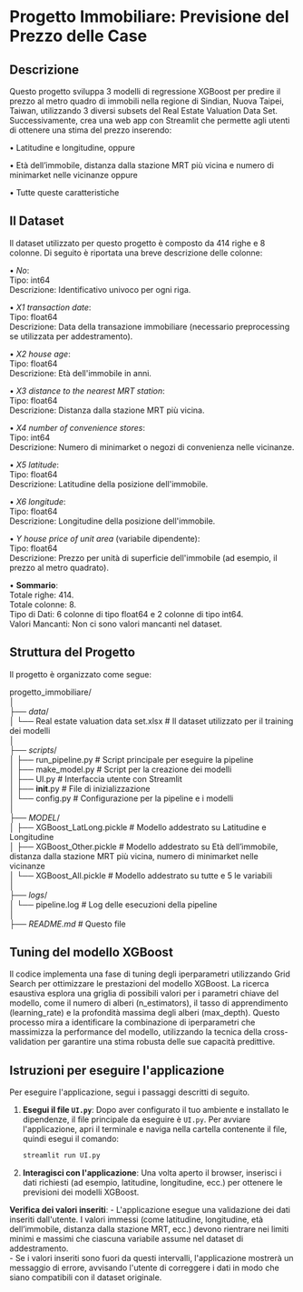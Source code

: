 # Progetto Immobiliare: Previsione del Prezzo delle Case

## Descrizione
Questo progetto sviluppa 3 modelli di regressione XGBoost per predire il prezzo al metro quadro di immobili nella regione di Sindian, Nuova Taipei, Taiwan, utilizzando 3 diversi subsets del Real Estate Valuation Data Set.  
Successivamente, crea una web app con Streamlit che permette agli utenti di ottenere una stima del prezzo inserendo:

• Latitudine e longitudine, oppure

• Età dell’immobile, distanza dalla stazione MRT più vicina e numero di minimarket nelle vicinanze oppure

• Tutte queste caratteristiche

## Il Dataset
Il dataset utilizzato per questo progetto è composto da 414 righe e 8 colonne. Di seguito è riportata una breve descrizione delle colonne:

• *No*:  
    Tipo: int64  
    Descrizione: Identificativo univoco per ogni riga.  

• *X1 transaction date*:  
    Tipo: float64  
    Descrizione: Data della transazione immobiliare (necessario preprocessing se utilizzata per addestramento).
  
• *X2 house age*:  
    Tipo: float64  
    Descrizione: Età dell'immobile in anni.  

• *X3 distance to the nearest MRT station*:  
    Tipo: float64  
    Descrizione: Distanza dalla stazione MRT più vicina.  

• *X4 number of convenience stores*:  
    Tipo: int64  
    Descrizione: Numero di minimarket o negozi di convenienza nelle vicinanze.  

• *X5 latitude*:  
    Tipo: float64  
    Descrizione: Latitudine della posizione dell'immobile.  

• *X6 longitude*:  
    Tipo: float64  
    Descrizione: Longitudine della posizione dell'immobile.  
  
• *Y house price of unit area* (variabile dipendente):  
    Tipo: float64  
    Descrizione: Prezzo per unità di superficie dell'immobile (ad esempio, il prezzo al metro quadrato).  
  
•  **Sommario**:  
Totale righe: 414.  
Totale colonne: 8.  
Tipo di Dati: 6 colonne di tipo float64 e 2 colonne di tipo int64.  
Valori Mancanti: Non ci sono valori mancanti nel dataset.  

## Struttura del Progetto
Il progetto è organizzato come segue:

progetto_immobiliare/  
│  
├── *data*/  
│   └── Real estate valuation data set.xlsx  # Il dataset utilizzato per il training dei modelli    
│  
├── *scripts*/  
│   ├── run_pipeline.py  # Script principale per eseguire la pipeline  
│   ├── make_model.py  # Script per la creazione dei modelli  
│   ├── UI.py  # Interfaccia utente con Streamlit  
│   ├── __init__.py  # File di inizializzazione  
│   └── config.py  # Configurazione per la pipeline e i modelli  
│  
├── *MODEL*/    
│       ├── XGBoost_LatLong.pickle # Modello addestrato su Latitudine e Longitudine  
│       ├── XGBoost_Other.pickle # Modello addestrato su Età dell’immobile, distanza dalla stazione MRT più vicina, numero di minimarket nelle vicinanze     
│       └── XGBoost_All.pickle # Modello addestrato su tutte e 5 le variabili    
│      
├── *logs*/    
│   └── pipeline.log  # Log delle esecuzioni della pipeline      
│      
├── *README.md*  # Questo file  




## Tuning del modello XGBoost
Il codice implementa una fase di tuning degli iperparametri utilizzando Grid Search per ottimizzare le prestazioni del modello XGBoost. La ricerca esaustiva esplora una griglia di possibili valori per i parametri chiave del modello, come il numero di alberi (n_estimators), il tasso di apprendimento (learning_rate) e la profondità massima degli alberi (max_depth). Questo processo mira a identificare la combinazione di iperparametri che massimizza la performance del modello, utilizzando la tecnica della cross-validation per garantire una stima robusta delle sue capacità predittive.


## Istruzioni per eseguire l'applicazione
Per eseguire l'applicazione, segui i passaggi descritti di seguito.

1. **Esegui il file `UI.py`**:
    Dopo aver configurato il tuo ambiente e installato le dipendenze, il file principale da eseguire è `UI.py`. Per avviare l'applicazione, apri il terminale e naviga nella cartella contenente il file, quindi esegui il comando:

    ```bash
    streamlit run UI.py
    ```

2. **Interagisci con l'applicazione**:
    Una volta aperto il browser, inserisci i dati richiesti (ad esempio, latitudine, longitudine, ecc.) per ottenere le previsioni dei modelli XGBoost.  

 **Verifica dei valori inseriti**:
    - L'applicazione esegue una validazione dei dati inseriti dall'utente.   I valori immessi (come latitudine, longitudine, età dell’immobile, distanza dalla stazione MRT, ecc.) devono rientrare nei limiti minimi e massimi che ciascuna variabile assume nel dataset di addestramento.  
    - Se i valori inseriti sono fuori da questi intervalli, l'applicazione mostrerà un messaggio di errore, avvisando l'utente di correggere i dati in modo che siano compatibili con il dataset originale.

